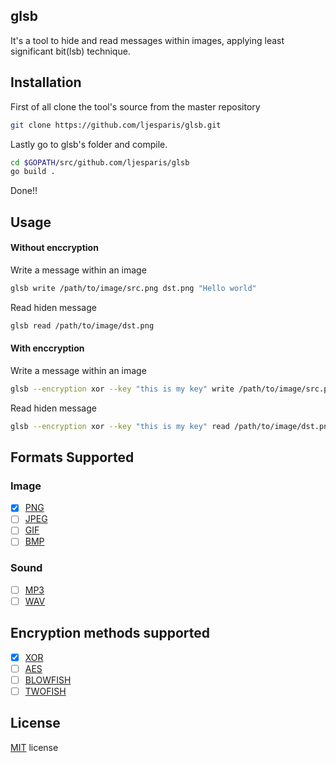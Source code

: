 glsb
-

It's a tool to hide and read messages within images,
applying least significant bit(lsb) technique.

Installation
-

First of all clone the tool's source from the
master repository
```bash
git clone https://github.com/ljesparis/glsb.git
```

Lastly go to glsb's folder and compile.
```bash
cd $GOPATH/src/github.com/ljesparis/glsb
go build .
```

Done!!

Usage
-

#### Without enccryption
Write a message within an image
```bash
glsb write /path/to/image/src.png dst.png "Hello world"
```

Read hiden message
```bash
glsb read /path/to/image/dst.png
```

#### With enccryption
Write a message within an image
```bash
glsb --encryption xor --key "this is my key" write /path/to/image/src.png dst.png "Hello world"
```

Read hiden message
```bash
glsb --encryption xor --key "this is my key" read /path/to/image/dst.png
```

Formats Supported
-
 ### Image
 - [x] [PNG](https://en.wikipedia.org/wiki/Portable_Network_Graphics)
 - [ ] [JPEG](https://en.wikipedia.org/wiki/JPEG)
 - [ ] [GIF](https://en.wikipedia.org/wiki/GIF)
 - [ ] [BMP](https://en.wikipedia.org/wiki/BMP_file_format)

### Sound
 - [ ] [MP3](https://en.wikipedia.org/wiki/MP3)
 - [ ] [WAV](https://en.wikipedia.org/wiki/WAV)
 
Encryption methods supported
-
 - [x] [XOR](https://en.wikipedia.org/wiki/XOR_cipher)
 - [ ] [AES](https://en.wikipedia.org/wiki/Advanced_Encryption_Standard)
 - [ ] [BLOWFISH](https://en.wikipedia.org/wiki/Blowfish_%28cipher%29)
 - [ ] [TWOFISH](https://en.wikipedia.org/wiki/Twofish)

License
-
[MIT](./LICENSE) license